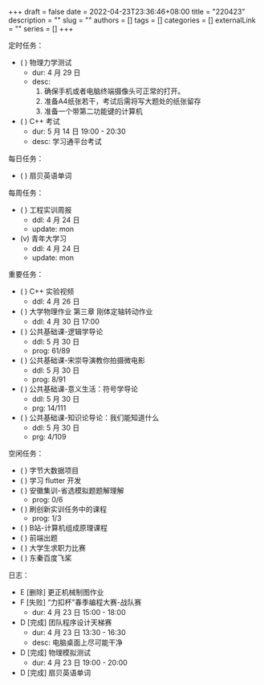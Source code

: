 +++ 
draft = false
date = 2022-04-23T23:36:46+08:00
title = "220423"
description = ""
slug = ""
authors = []
tags = []
categories = []
externalLink = ""
series = []
+++

定时任务：
- ( ) 物理力学测试
    - dur: 4 月 29 日
    - desc:
        1. 确保手机或者电脑终端摄像头可正常的打开。
        2. 准备A4纸张若干，考试后需将写大题处的纸张留存
        3. 准备一个带第二功能键的计算机
- ( ) C++ 考试
    - dur: 5 月 14 日 19:00 - 20:30
    - desc: 学习通平台考试

每日任务：
- ( ) 扇贝英语单词

每周任务：
- ( ) 工程实训周报
    - ddl: 4 月 24 日
    - update: mon
- (v) 青年大学习
    - ddl: 4 月 24 日
    - update: mon

重要任务：
- ( ) C++ 实验视频
    - ddl: 4 月 26 日
- ( ) 大学物理作业 第三章 刚体定轴转动作业
    - ddl: 4 月 30 日 17:00
- ( ) 公共基础课-逻辑学导论
    - ddl: 5 月 30 日
    - prog: 61/89
- ( ) 公共基础课-宋崇导演教你拍摄微电影
    - ddl: 5 月 30 日
    - prog: 8/91
- ( ) 公共基础课-意义生活：符号学导论
    - ddl: 5 月 30 日
    - prg: 14/111
- ( ) 公共基础课-知识论导论：我们能知道什么
    - ddl: 5 月 30 日
    - prg: 4/109

空闲任务：
- ( ) 字节大数据项目
- ( ) 学习 flutter 开发
- ( ) 安徽集训-省选模拟题题解理解
    - prog: 0/6
- ( ) 刷创新实训任务中的课程
    - prog: 1/3
- ( ) B站-计算机组成原理课程
- ( ) 前端出题
- ( ) 大学生求职力比赛
- ( ) 东秦百度飞桨

日志：
- E [删除] 更正机械制图作业
- F [失败] “力扣杯”春季编程大赛-战队赛
    - dur: 4 月 23 日 15:00 - 18:00
- D [完成] 团队程序设计天梯赛
    - dur: 4 月 23 日 13:30 - 16:30
    - desc: 电脑桌面上尽可能干净
- D [完成] 物理模拟测试
    - dur: 4 月 23 日 19:00 - 20:00
- D [完成] 扇贝英语单词